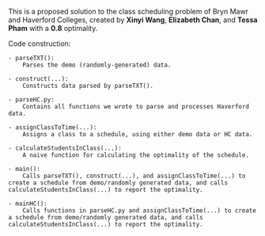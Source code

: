 This is a proposed solution to the class scheduling problem of Bryn Mawr and Haverford Colleges, created by **Xinyi Wang**, **Elizabeth Chan**, and **Tessa Pham** with a **0.8** optimality.

Code construction:
    
    - parseTXT(): 
        Parses the demo (randomly-generated) data.

    - construct(...): 
        Constructs data parsed by parseTXT().
    
    - parseHC.py: 
        Contains all functions we wrote to parse and processes Haverford data.
    
    - assignClassToTime(...): 
        Assigns a class to a schedule, using either demo data or HC data.
    
    - calculateStudentsInClass(...): 
        A naive function for calculating the optimality of the schedule.
    
    - main(): 
        Calls parseTXT(), construct(...), and assignClassToTime(...) to create a schedule from demo/randomly generated data, and calls calculateStudentsInClass(...) to report the optimality.
    
    - mainHC(): 
        Calls functions in parseHC.py and assignClassToTime(...) to create a schedule from demo/randomly generated data, and calls calculateStudentsInClass(...) to report the optimality.

